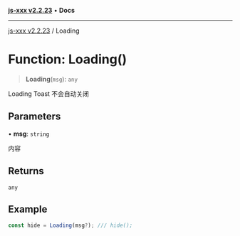 [**js-xxx v2.2.23**](../README.md) • **Docs**

***

[js-xxx v2.2.23](../README.md) / Loading

# Function: Loading()

> **Loading**(`msg`): `any`

Loading Toast 不会自动关闭

## Parameters

• **msg**: `string`

内容

## Returns

`any`

## Example

```ts
const hide = Loading(msg?); /// hide();
```
